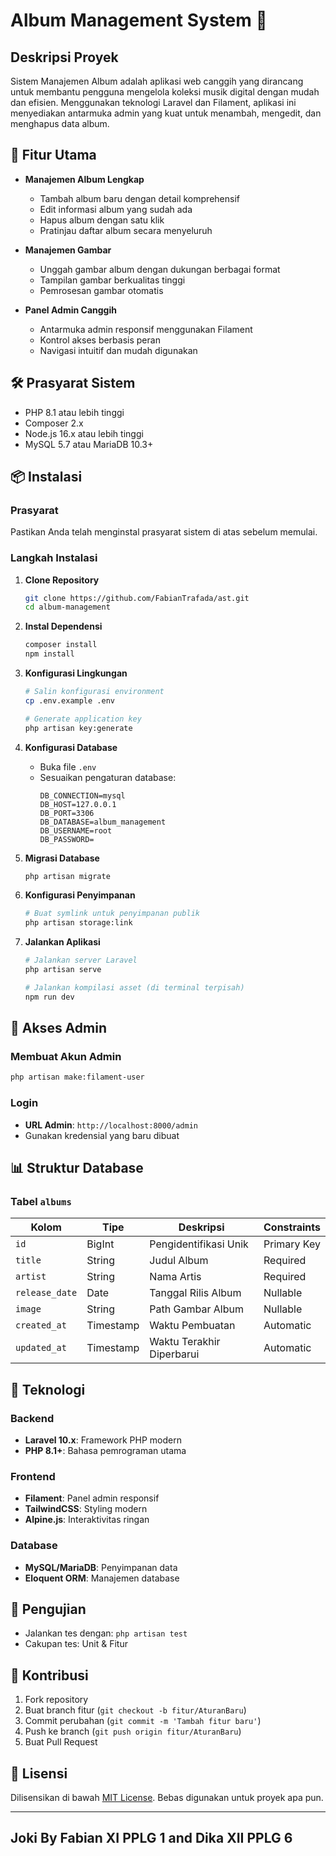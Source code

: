 # Album Management System 🎵

## Deskripsi Proyek
Sistem Manajemen Album adalah aplikasi web canggih yang dirancang untuk membantu pengguna mengelola koleksi musik digital dengan mudah dan efisien. Menggunakan teknologi Laravel dan Filament, aplikasi ini menyediakan antarmuka admin yang kuat untuk menambah, mengedit, dan menghapus data album.

## 🚀 Fitur Utama
- **Manajemen Album Lengkap**
  - Tambah album baru dengan detail komprehensif
  - Edit informasi album yang sudah ada
  - Hapus album dengan satu klik
  - Pratinjau daftar album secara menyeluruh

- **Manajemen Gambar**
  - Unggah gambar album dengan dukungan berbagai format
  - Tampilan gambar berkualitas tinggi
  - Pemrosesan gambar otomatis

- **Panel Admin Canggih**
  - Antarmuka admin responsif menggunakan Filament
  - Kontrol akses berbasis peran
  - Navigasi intuitif dan mudah digunakan

## 🛠️ Prasyarat Sistem
- PHP 8.1 atau lebih tinggi
- Composer 2.x
- Node.js 16.x atau lebih tinggi
- MySQL 5.7 atau MariaDB 10.3+

## 📦 Instalasi

### Prasyarat
Pastikan Anda telah menginstal prasyarat sistem di atas sebelum memulai.

### Langkah Instalasi

1. **Clone Repository**
   ```bash
   git clone https://github.com/FabianTrafada/ast.git
   cd album-management
   ```

2. **Instal Dependensi**
   ```bash
   composer install
   npm install
   ```

3. **Konfigurasi Lingkungan**
   ```bash
   # Salin konfigurasi environment
   cp .env.example .env

   # Generate application key
   php artisan key:generate
   ```

4. **Konfigurasi Database**
   - Buka file `.env`
   - Sesuaikan pengaturan database:
     ```
     DB_CONNECTION=mysql
     DB_HOST=127.0.0.1
     DB_PORT=3306
     DB_DATABASE=album_management
     DB_USERNAME=root
     DB_PASSWORD=
     ```

5. **Migrasi Database**
   ```bash
   php artisan migrate
   ```

6. **Konfigurasi Penyimpanan**
   ```bash
   # Buat symlink untuk penyimpanan publik
   php artisan storage:link
   ```

7. **Jalankan Aplikasi**
   ```bash
   # Jalankan server Laravel
   php artisan serve

   # Jalankan kompilasi asset (di terminal terpisah)
   npm run dev
   ```

## 🔐 Akses Admin

### Membuat Akun Admin
```bash
php artisan make:filament-user
```

### Login
- **URL Admin**: `http://localhost:8000/admin`
- Gunakan kredensial yang baru dibuat

## 📊 Struktur Database

### Tabel `albums`

| Kolom         | Tipe       | Deskripsi                 | Constraints   |
|---------------|------------|---------------------------|---------------|
| `id`          | BigInt     | Pengidentifikasi Unik     | Primary Key   |
| `title`       | String     | Judul Album               | Required      |
| `artist`      | String     | Nama Artis                | Required      |
| `release_date`| Date       | Tanggal Rilis Album       | Nullable      |
| `image`       | String     | Path Gambar Album         | Nullable      |
| `created_at`  | Timestamp  | Waktu Pembuatan           | Automatic     |
| `updated_at`  | Timestamp  | Waktu Terakhir Diperbarui | Automatic     |

## 🔧 Teknologi

### Backend
- **Laravel 10.x**: Framework PHP modern
- **PHP 8.1+**: Bahasa pemrograman utama

### Frontend
- **Filament**: Panel admin responsif
- **TailwindCSS**: Styling modern
- **Alpine.js**: Interaktivitas ringan

### Database
- **MySQL/MariaDB**: Penyimpanan data
- **Eloquent ORM**: Manajemen database

## 🧪 Pengujian
- Jalankan tes dengan: `php artisan test`
- Cakupan tes: Unit & Fitur

## 🤝 Kontribusi
1. Fork repository
2. Buat branch fitur (`git checkout -b fitur/AturanBaru`)
3. Commit perubahan (`git commit -m 'Tambah fitur baru'`)
4. Push ke branch (`git push origin fitur/AturanBaru`)
5. Buat Pull Request

## 📄 Lisensi
Dilisensikan di bawah [MIT License](LICENSE). Bebas digunakan untuk proyek apa pun.

---
## Joki By Fabian XI PPLG 1 and Dika XII PPLG 6
